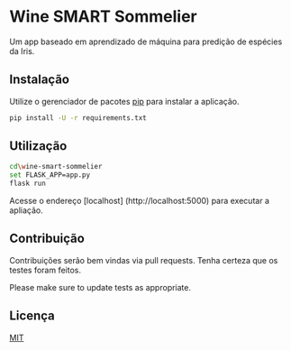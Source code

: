 # Wine SMART Sommelier

Um app baseado em aprendizado de máquina para predição de espécies da Iris.

## Instalação

Utilize o gerenciador de pacotes [pip](https://pip.pypa.io/en/stable/) para instalar a aplicação.

```bash
pip install -U -r requirements.txt
```

## Utilização

```bash
cd\wine-smart-sommelier
set FLASK_APP=app.py
flask run
```
Acesse o endereço [localhost] (http://localhost:5000) para executar a apliação.

## Contribuição
Contribuições serão bem vindas via pull requests. Tenha certeza que os testes foram feitos.

Please make sure to update tests as appropriate.

## Licença
[MIT](https://choosealicense.com/licenses/mit/)